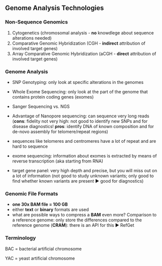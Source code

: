 ## Genome Analysis Technologies

### Non-Sequence Genomics
1. Cytogenetics (chromosomal analysis - **no** knowdlege about sequence alterations needed)
2. Comparative Genomic Hybridization (CGH - **indirect** attribution of involved target genes)
3. Array Comparative Genomic Hybridization (aCGH - **direct** attribution of involved target genes)

### Genome Analysis
* SNP Genotyping: only look at specific alterations in the genomes

* Whole Exome Sequencing: only look at the part of the genome that contains protein coding genes (exomes)

* Sanger Sequencing vs. NGS 

* Advantage of Nanopore sequencing: can sequence very long reads (**cons**: fidelity not very high: not good to identify new SNPs and for disease diagnostics! **pros**: identify DNA of known composition and for de-novo assembly for telomere/repeat regions)

* sequences like telomeres and centromeres have a lot of repeat and are hard to sequence 

* exome sequencing: information about exomes is extracted by means of reverse transcription (aka starting from RNA)

* target gene panel: very high depth and precise, but you will miss out on a lot of information (not good to study unknown variants; only good to find whether known variants are present ▶️ good for diagnostics)

### Genomic File Formats

* **one 30x BAM file = 100 GB**
* either **text** or **binary** formats are used 
* what are possible ways to compress a **BAM** even more? Comparison to a reference genome: only store the differences compared to the reference genome (**CRAM**): there is an API for this ▶️ RefGet

### Terminology
BAC = bacterial artificial chromosome

YAC = yeast artificial chromosome

